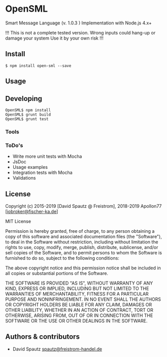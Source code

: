# OpenSML

Smart Message Language (v. 1.0.3 ) Implementation with Node.js 4.x+

!!!
 This is not a complete tested version.
 Wrong inputs could hang-up or damage your system
 Use it by your own risk
!!!

## Install

```
$ npm install open-sml --save
```

## Usage



## Developing

```
OpenSML$ npm install
OpenSML$ grunt build
OpenSML$ grunt test

```

### Tools

### ToDo's

* Write more unit tests with Mocha
* JsDoc
* Usage examples
* Integration tests with Mocha
* Validations

## License

Copyright (c) 2015-2019 [David Spautz @ Freistrom], 2018-2019 Apollon77 [iobroker@fischer-ka.de]

MIT License

Permission is hereby granted, free of charge, to any person obtaining
a copy of this software and associated documentation files (the
"Software"), to deal in the Software without restriction, including
without limitation the rights to use, copy, modify, merge, publish,
distribute, sublicense, and/or sell copies of the Software, and to
permit persons to whom the Software is furnished to do so, subject to
the following conditions:

The above copyright notice and this permission notice shall be
included in all copies or substantial portions of the Software.

THE SOFTWARE IS PROVIDED "AS IS", WITHOUT WARRANTY OF ANY KIND,
EXPRESS OR IMPLIED, INCLUDING BUT NOT LIMITED TO THE WARRANTIES OF
MERCHANTABILITY, FITNESS FOR A PARTICULAR PURPOSE AND
NONINFRINGEMENT. IN NO EVENT SHALL THE AUTHORS OR COPYRIGHT HOLDERS BE
LIABLE FOR ANY CLAIM, DAMAGES OR OTHER LIABILITY, WHETHER IN AN ACTION
OF CONTRACT, TORT OR OTHERWISE, ARISING FROM, OUT OF OR IN CONNECTION
WITH THE SOFTWARE OR THE USE OR OTHER DEALINGS IN THE SOFTWARE.


## Authors & contributors

* David Spautz <spautz@freistrom-handel.de>
